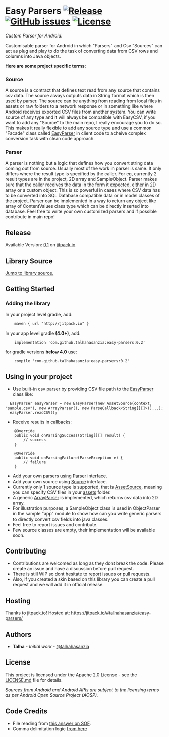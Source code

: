 # Easy Parsers  [![Release](https://jitpack.io/v/talhahasanzia/easy-parsers.svg)](https://jitpack.io/#talhahasanzia/easy-parsers/0.2)  [![GitHub issues](https://img.shields.io/github/issues/talhahasanzia/easy-parsers.svg)](https://github.com/talhahasanzia/easy-parsers/issues)   [![License](https://img.shields.io/badge/License-Apache%202.0-blue.svg)](https://opensource.org/licenses/Apache-2.0)
*Custom Parser for Android.*


Customisable parser for Android in which "Parsers" and Csv "Sources" can act as plug and play to do the task of converting data from CSV rows and columns into Java objects.

**Here are some project specific terms:**

### Source
A source is a contract that defines text read from any source that contains csv data. The source always outputs data in String format which is then used by parser. The source can be anything from reading from local files in assets or raw folders to a network response or in something like where Android receives exported CSV files from another system. You can write source of any type and it will always be compatible with EasyCSV, if you want to add any "Source" to the main repo, I really encourage you to do so. This makes it really flexible to add any source type and use a common "Facade" class called [EasyParser](https://github.com/talhahasanzia/EasyCSV/blob/master/easycsvlibrary/src/main/java/com/talhahasanzia/csv/lib/EasyParser.java) in client code to acheive complex conversion task with clean code approach.


### Parser
A parser is nothing but a logic that defines how you convert string data coming out from source. Usually most of the work in parser is same. It only differs where the result type is specified by the caller. For eg, currently 2 result types are in the project, 2D array and SampleObject. Parser makes sure that the caller receives the data in the form it expected, either in 2D array or a custom object. This is so powerful in cases where CSV data has to be converted into SQL Database compatible data or in model classes of the project. Parser can be implemented in a way to return any object like array of ContentValues class type which can be directly inserted into database. Feel free to write your own customized parsers and if possible contribute in main repo!



## Release
Available Version:  [0.1](https://github.com/talhahasanzia/easy-parsers/releases/tag/0.1) on [jitpack.io](https://jitpack.io/#talhahasanzia/EasyCSV/0.1) 


## Library Source
[Jump to library source.](https://github.com/talhahasanzia/easy-parsers/tree/master/easycsvlibrary/src/main/java/com/talhahasanzia/csv)

## Getting Started

### Adding the library

In your project level gradle, add:
```
    maven { url "http://jitpack.io" }
```

In your app level gradle **(4.0+)**, add:
```
    implementation 'com.github.talhahasanzia:easy-parsers:0.2'
```
for gradle versions **below 4.0** use:
```
    compile 'com.github.talhahasanzia:easy-parsers:0.2'
```
## Using in your project
- Use built-in csv parser by providing CSV file path to the [EasyParser](https://github.com/talhahasanzia/easy-parsers/blob/master/easycsvlibrary/src/main/java/com/talhahasanzia/csv/lib/EasyParser.java) class like:
```
  EasyParser easyParser = new EasyParser(new AssetSource(context, "sample.csv"), new ArrayParser(), new ParseCallback<String[][]>()...);
  easyParser.readCSV();
 ```
- Receive results in callbacks:
```
    @Override
    public void onParsingSuccess(String[][] result) {
        // success
    }

    @Override
    public void onParsingFailure(ParseException e) {
        // failure
    }
```

- Add your own parsers using [Parser](https://github.com/talhahasanzia/easy-parsers/blob/master/easycsvlibrary/src/main/java/com/talhahasanzia/csv/core/Parser.java) interface.
- Add your own source using [Source](https://github.com/talhahasanzia/easy-parsers/blob/master/easycsvlibrary/src/main/java/com/talhahasanzia/csv/core/Source.java) interface.
- Currently only 1 source type is supported, that is [AssetSource](https://github.com/talhahasanzia/easy-parsers/blob/master/easycsvlibrary/src/main/java/com/talhahasanzia/csv/sources/AssetSource.java), meaning you can specify CSV files in your [assets](https://github.com/talhahasanzia/easy-parsers/tree/master/app/src/main/assets) folder.
- A generic [ArrayParser](https://github.com/talhahasanzia/easy-parsers/blob/master/easycsvlibrary/src/main/java/com/talhahasanzia/csv/parsers/ArrayParser.java) is implemented, which returns csv data into 2D array. 
- For illustration purposes, a SampleObject class is used in ObjectParser in the sample "app" module to show how can you write generic parsers to directly convert csv fields into java classes.
- Feel free to report issues and contribute.
- Few source classes are empty, their implementation will be available soon.
  


## Contributing

- Contributions are welcomed as long as they dont break the code. Please create an issue and have a discussion before pull request.
- There is still WIP so dont hesitate to report issues or pull requests.
- Also, if you created a skin based on this library you can create a pull request and we will add it in official release.


## Hosting

Thanks to jitpack.io! Hosted at: https://jitpack.io/#talhahasanzia/easy-parsers/

## Authors

* **Talha** - *Initial work* - [@talhahasanzia](https://github.com/talhahasanzia)

## License

This project is licensed under the Apache 2.0 License - see the [LICENSE.md](https://github.com/talhahasanzia/anaclock/blob/master/LICENSE) file for details.

*Sources from Android and Android APIs are subject to the licensing terms as per Android Open Source Project (AOSP).*


## Code Credits
- File reading from [this answer on SOF](https://stackoverflow.com/a/9544781/4856761).
- Comma delimitation logic [from here](https://stackoverflow.com/a/15739087/4856761)
